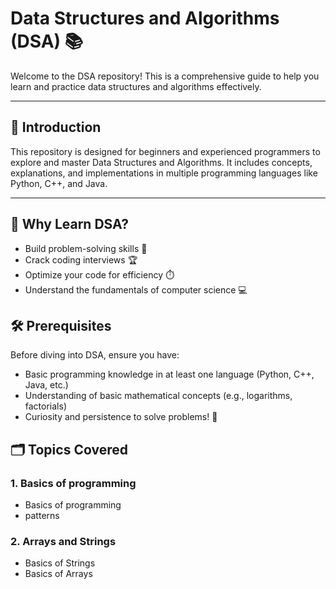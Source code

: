 # Data Structures and Algorithms (DSA) 📚

Welcome to the DSA repository! This is a comprehensive guide to help you learn and practice data structures and algorithms effectively.

---

## 📖 Introduction

This repository is designed for beginners and experienced programmers to explore and master Data Structures and Algorithms. It includes concepts, explanations, and implementations in multiple programming languages like Python, C++, and Java.

---

## 🌟 Why Learn DSA?

- Build problem-solving skills 🧠
- Crack coding interviews 🏆
- Optimize your code for efficiency ⏱️
- Understand the fundamentals of computer science 💻


## 🛠️ Prerequisites

Before diving into DSA, ensure you have:

- Basic programming knowledge in at least one language (Python, C++, Java, etc.)
- Understanding of basic mathematical concepts (e.g., logarithms, factorials)
- Curiosity and persistence to solve problems! 🚀



## 🗂️ Topics Covered

### **1. Basics of programming**
   - Basics of programming
   - patterns

### **2. Arrays and Strings**
   - Basics of Strings
   - Basics of Arrays

